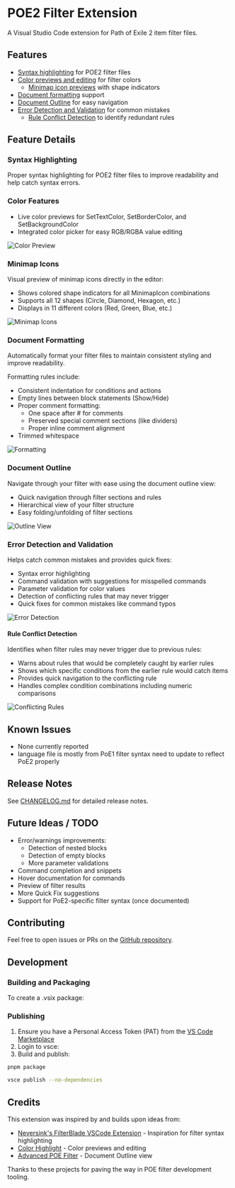 # POE2 Filter Extension

A Visual Studio Code extension for Path of Exile 2 item filter files.

## Features

- [Syntax highlighting](#syntax-highlighting) for POE2 filter files
- [Color previews and editing](#color-features) for filter colors
  - [Minimap icon previews](#minimap-icons) with shape indicators
- [Document formatting](#document-formatting) support
- [Document Outline](#document-outline) for easy navigation
- [Error Detection and Validation](#error-detection-and-validation) for common mistakes
  - [Rule Conflict Detection](#rule-conflict-detection) to identify redundant rules

## Feature Details

### Syntax Highlighting

Proper syntax highlighting for POE2 filter files to improve readability and help catch syntax errors.

<!-- ![Syntax Highlighting](images/syntax-highlight.png) -->

### Color Features

- Live color previews for SetTextColor, SetBorderColor, and SetBackgroundColor
- Integrated color picker for easy RGB/RGBA value editing

![Color Preview](images/color-preview.png)

### Minimap Icons

Visual preview of minimap icons directly in the editor:

- Shows colored shape indicators for all MinimapIcon combinations
- Supports all 12 shapes (Circle, Diamond, Hexagon, etc.)
- Displays in 11 different colors (Red, Green, Blue, etc.)

![Minimap Icons](images/minimap-icons.png)

### Document Formatting

Automatically format your filter files to maintain consistent styling and improve readability.

Formatting rules include:

- Consistent indentation for conditions and actions
- Empty lines between block statements (Show/Hide)
- Proper comment formatting:
  - One space after # for comments
  - Preserved special comment sections (like dividers)
  - Proper inline comment alignment
- Trimmed whitespace

![Formatting](images/formatting.gif)

### Document Outline

Navigate through your filter with ease using the document outline view:

- Quick navigation through filter sections and rules
- Hierarchical view of your filter structure
- Easy folding/unfolding of filter sections

![Outline View](images/outline-view.png)

### Error Detection and Validation

Helps catch common mistakes and provides quick fixes:

- Syntax error highlighting
- Command validation with suggestions for misspelled commands
- Parameter validation for color values
- Detection of conflicting rules that may never trigger
- Quick fixes for common mistakes like command typos

![Error Detection](images/command-spelling-mistake-fix.gif)

#### Rule Conflict Detection

Identifies when filter rules may never trigger due to previous rules:

- Warns about rules that would be completely caught by earlier rules
- Shows which specific conditions from the earlier rule would catch items
- Provides quick navigation to the conflicting rule
- Handles complex condition combinations including numeric comparisons

![Conflicting Rules](images/conflicting-rule.png)

## Known Issues

- None currently reported
- language file is mostly from PoE1 filter syntax need to update to reflect PoE2 properly

## Release Notes

See [CHANGELOG.md](CHANGELOG.md) for detailed release notes.

## Future Ideas / TODO

- Error/warnings improvements:
  - Detection of nested blocks
  - Detection of empty blocks
  - More parameter validations
- Command completion and snippets
- Hover documentation for commands
- Preview of filter results
- More Quick Fix suggestions
- Support for PoE2-specific filter syntax (once documented)

## Contributing

Feel free to open issues or PRs on the [GitHub repository](https://github.com/thmsndk/vscode.poe2-filter).

## Development

### Building and Packaging

To create a .vsix package:

### Publishing

1. Ensure you have a Personal Access Token (PAT) from the [VS Code Marketplace](https://marketplace.visualstudio.com/manage)
2. Login to vsce:
3. Build and publish:

```bash
pnpm package
```

```bash
vsce publish --no-dependencies
```

## Credits

This extension was inspired by and builds upon ideas from:

- [Neversink's FilterBlade VSCode Extension](https://marketplace.visualstudio.com/items?itemName=Neversink.filterblade-next) - Inspiration for filter syntax highlighting
- [Color Highlight](https://marketplace.visualstudio.com/items?itemName=naumovs.color-highlight) - Color previews and editing
- [Advanced POE Filter](https://marketplace.visualstudio.com/items?itemName=isuke.vscode-advanced-poe-filter) - Document Outline view

Thanks to these projects for paving the way in POE filter development tooling.
